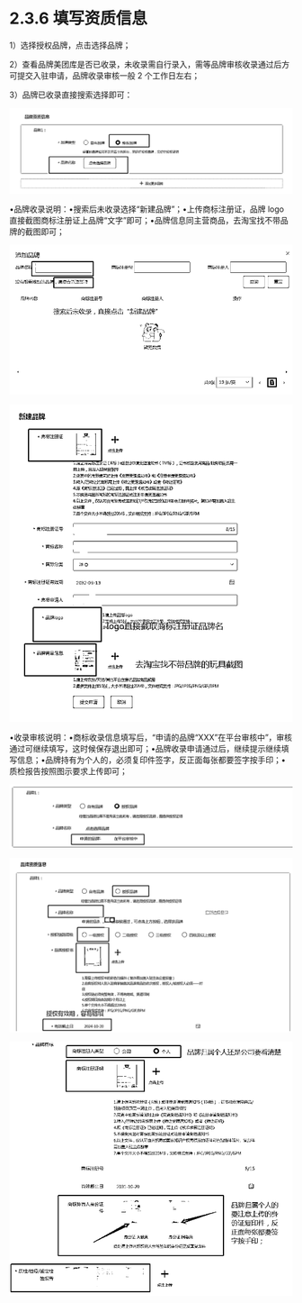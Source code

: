 # 2.3.6 填写资质信息

1）选择授权品牌，点击选择品牌；

2）查看品牌美团库是否已收录，未收录需自行录入，需等品牌审核收录通过后方可提交入驻申请，品牌收录审核一般 2 个工作日左右；

3）品牌已收录直接搜索选择即可：

![](img/5c9007913960b45feca10ca99b412c3d.png)

•品牌收录说明：•搜索后未收录选择“新建品牌”；•上传商标注册证，品牌 logo 直接截图商标注册证上品牌“文字”即可；•品牌信息同主营商品，去淘宝找不带品牌的截图即可；

![](img/1689ded0cf20782a74eeaaf6f4091834.png)

![](img/fa6da1a0d44760b47233139692865b83.png)

•收录审核说明：•商标收录信息填写后，“申请的品牌“XXX”在平台审核中”，审核通过可继续填写，这时候保存退出即可；•品牌收录申请通过后，继续提示继续填写信息；•品牌持有为个人的，必须复印件签字，反正面每张都要签字按手印；•质检报告按照图示要求上传即可；

![](img/585a8542009f0b0079eb34b77a88c4cb.png)

![](img/524fc31d98c1e76d2790c4380cb258e8.png)

![](img/48f7bf36f7e9520c30a7d069a99f9b39.png)